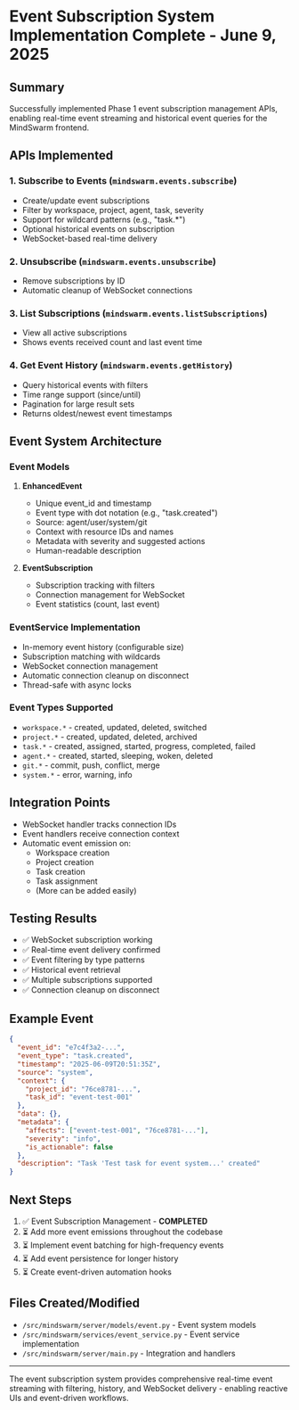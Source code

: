 # Event Subscription System Implementation Complete - June 9, 2025

## Summary
Successfully implemented Phase 1 event subscription management APIs, enabling real-time event streaming and historical event queries for the MindSwarm frontend.

## APIs Implemented

### 1. Subscribe to Events (`mindswarm.events.subscribe`)
- Create/update event subscriptions
- Filter by workspace, project, agent, task, severity
- Support for wildcard patterns (e.g., "task.*")
- Optional historical events on subscription
- WebSocket-based real-time delivery

### 2. Unsubscribe (`mindswarm.events.unsubscribe`)
- Remove subscriptions by ID
- Automatic cleanup of WebSocket connections

### 3. List Subscriptions (`mindswarm.events.listSubscriptions`)
- View all active subscriptions
- Shows events received count and last event time

### 4. Get Event History (`mindswarm.events.getHistory`)
- Query historical events with filters
- Time range support (since/until)
- Pagination for large result sets
- Returns oldest/newest event timestamps

## Event System Architecture

### Event Models
1. **EnhancedEvent**
   - Unique event_id and timestamp
   - Event type with dot notation (e.g., "task.created")
   - Source: agent/user/system/git
   - Context with resource IDs and names
   - Metadata with severity and suggested actions
   - Human-readable description

2. **EventSubscription**
   - Subscription tracking with filters
   - Connection management for WebSocket
   - Event statistics (count, last event)

### EventService Implementation
- In-memory event history (configurable size)
- Subscription matching with wildcards
- WebSocket connection management
- Automatic connection cleanup on disconnect
- Thread-safe with async locks

### Event Types Supported
- `workspace.*` - created, updated, deleted, switched
- `project.*` - created, updated, deleted, archived
- `task.*` - created, assigned, started, progress, completed, failed
- `agent.*` - created, started, sleeping, woken, deleted
- `git.*` - commit, push, conflict, merge
- `system.*` - error, warning, info

## Integration Points
- WebSocket handler tracks connection IDs
- Event handlers receive connection context
- Automatic event emission on:
  - Workspace creation
  - Project creation
  - Task creation
  - Task assignment
  - (More can be added easily)

## Testing Results
- ✅ WebSocket subscription working
- ✅ Real-time event delivery confirmed
- ✅ Event filtering by type patterns
- ✅ Historical event retrieval
- ✅ Multiple subscriptions supported
- ✅ Connection cleanup on disconnect

## Example Event
```json
{
  "event_id": "e7c4f3a2-...",
  "event_type": "task.created",
  "timestamp": "2025-06-09T20:51:35Z",
  "source": "system",
  "context": {
    "project_id": "76ce8781-...",
    "task_id": "event-test-001"
  },
  "data": {},
  "metadata": {
    "affects": ["event-test-001", "76ce8781-..."],
    "severity": "info",
    "is_actionable": false
  },
  "description": "Task 'Test task for event system...' created"
}
```

## Next Steps
1. ✅ Event Subscription Management - **COMPLETED**
2. ⏳ Add more event emissions throughout the codebase
3. ⏳ Implement event batching for high-frequency events
4. ⏳ Add event persistence for longer history
5. ⏳ Create event-driven automation hooks

## Files Created/Modified
- `/src/mindswarm/server/models/event.py` - Event system models
- `/src/mindswarm/services/event_service.py` - Event service implementation
- `/src/mindswarm/server/main.py` - Integration and handlers

---

The event subscription system provides comprehensive real-time event streaming with filtering, history, and WebSocket delivery - enabling reactive UIs and event-driven workflows.